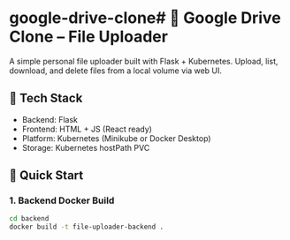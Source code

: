 # google-drive-clone# 📁 Google Drive Clone – File Uploader

A simple personal file uploader built with Flask + Kubernetes. Upload, list, download, and delete files from a local volume via web UI.

## 🔧 Tech Stack
- Backend: Flask
- Frontend: HTML + JS (React ready)
- Platform: Kubernetes (Minikube or Docker Desktop)
- Storage: Kubernetes hostPath PVC

## 🚀 Quick Start

### 1. Backend Docker Build

```bash
cd backend
docker build -t file-uploader-backend .